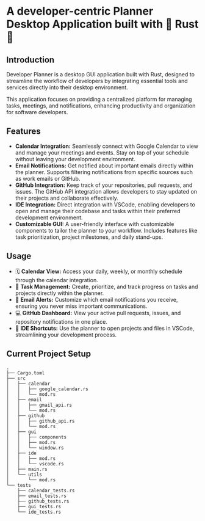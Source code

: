 # A developer-centric Planner Desktop Application built with 🦀 Rust 🦀

## Introduction

Developer Planner is a desktop GUI application built with Rust, designed to streamline the workflow of developers by integrating essential tools and services directly into their desktop environment. 

This application focuses on providing a centralized platform for managing tasks, meetings, and notifications, enhancing productivity and organization for software developers.

## Features 

- **Calendar Integration:** Seamlessly connect with Google Calendar to view and manage your meetings and events. Stay on top of your schedule without leaving your development environment.
- **Email Notifications:** Get notified about important emails directly within the planner. Supports filtering notifications from specific sources such as work emails or GitHub.
- **GitHub Integration:** Keep track of your repositories, pull requests, and issues. The GitHub API integration allows developers to stay updated on their projects and collaborate effectively.
- **IDE Integration:** Direct integration with VSCode, enabling developers to open and manage their codebase and tasks within their preferred development environment.
- **Customizable GUI:** A user-friendly interface with customizable components to tailor the planner to your workflow. Includes features like task prioritization, project milestones, and daily stand-ups.


## Usage

- 🗓️ **Calendar View:** Access your daily, weekly, or monthly schedule through the calendar integration.
- 🔄 **Task Management:** Create, prioritize, and track progress on tasks and projects directly within the planner.
- 📩 **Email Alerts:** Customize which email notifications you receive, ensuring you never miss important communications.
- 💻 **GitHub Dashboard:** View your active pull requests, issues, and repository notifications in one place.
- 🔌 **IDE Shortcuts:** Use the planner to open projects and files in VSCode, streamlining your development process.


## Current Project Setup

```
.
├── Cargo.toml
├── src
│   ├── calendar
│   │   ├── google_calendar.rs
│   │   └── mod.rs
│   ├── email
│   │   ├── gmail_api.rs
│   │   └── mod.rs
│   ├── github
│   │   ├── github_api.rs
│   │   └── mod.rs
│   ├── gui
│   │   ├── components
│   │   ├── mod.rs
│   │   └── window.rs
│   ├── ide
│   │   ├── mod.rs
│   │   └── vscode.rs
│   ├── main.rs
│   └── utils
│       └── mod.rs
└── tests
    ├── calendar_tests.rs
    ├── email_tests.rs
    ├── github_tests.rs
    ├── gui_tests.rs
    └── ide_tests.rs

```